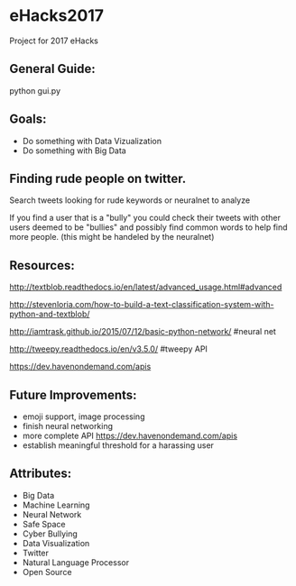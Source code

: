 # eHacks2017
Project for 2017 eHacks

## General Guide:
python gui.py

## Goals:

 - Do something with Data Vizualization
 - Do something with Big Data

## Finding rude people on twitter. 

Search tweets looking for rude keywords or neuralnet to analyze 

If you find a user that is a "bully" you could check their tweets with other users deemed to be "bullies" and possibly find common words to help find more people. (this might be handeled by the neuralnet)

 
## Resources: 
http://textblob.readthedocs.io/en/latest/advanced_usage.html#advanced

http://stevenloria.com/how-to-build-a-text-classification-system-with-python-and-textblob/

http://iamtrask.github.io/2015/07/12/basic-python-network/ #neural net

http://tweepy.readthedocs.io/en/v3.5.0/ #tweepy API

https://dev.havenondemand.com/apis


## Future Improvements: 
 - emoji support, image processing
 - finish neural networking
 - more complete API https://dev.havenondemand.com/apis
 - establish meaningful threshold for a harassing user 
 
 
## Attributes: 
 - Big Data
 - Machine Learning
 - Neural Network
 - Safe Space
 - Cyber Bullying
 - Data Visualization
 - Twitter
 - Natural Language Processor
 - Open Source
 
 
